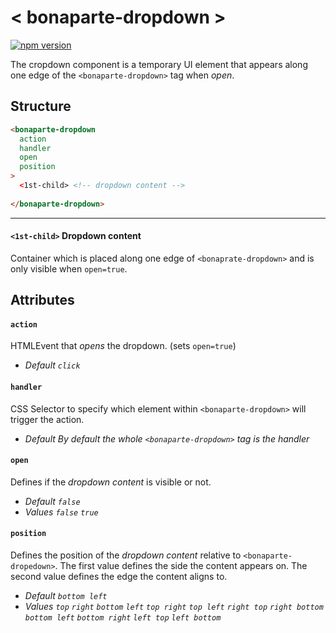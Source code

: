 # < bonaparte-dropdown >

[![npm version](https://badge.fury.io/js/bonaparte-dropdown.svg)](http://badge.fury.io/js/bonaparte-dropdown)

The cropdown component is a temporary UI element that appears along one edge of the `<bonaparte-dropdown>` tag when _open_.

## Structure
```html
<bonaparte-dropdown
  action
  handler
  open
  position
>
  <1st-child> <!-- dropdown content -->
 
</bonaparte-dropdown>
```
---

#### `<1st-child>` Dropdown content
Container which is placed along one edge of `<bonaprate-dropdown>` and is only visible when `open=true`.


## Attributes

#### `action`
HTMLEvent that _opens_ the dropdown. (sets `open=true`)<br>
- _Default `click`_


#### `handler`
CSS Selector to specify which element within `<bonaparte-dropdown>` will trigger the action.<br>
- _Default By default the whole `<bonaparte-dropdown>` tag is the handler_

#### `open`
Defines if the _dropdown content_ is visible or not.<br>
- _Default `false`_<br>
- _Values `false` `true`_


#### `position`
Defines the position of the _dropdown content_ relative to `<bonaparte-dropedown>`. The first value defines the side the content appears on. The second value defines the edge the content aligns to.<br>
- _Default `bottom left`_<br>
- _Values `top` `right` `bottom` `left` `top right` `top left` `right top` `right bottom` `bottom left` `bottom right` `left top` `left bottom`_
